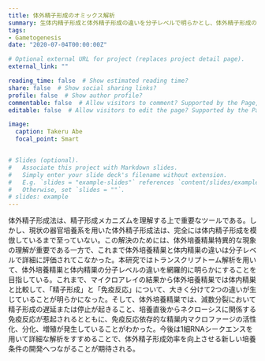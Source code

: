 ```yaml
---
title: 体外精子形成のオミックス解析
summary: 生体内精子形成と体外精子形成の違いを分子レベルで明らかとし、体外精子形成の効率向上を目指す
tags:
- Gametogenesis
date: "2020-07-04T00:00:00Z"

# Optional external URL for project (replaces project detail page).
external_link: ""

reading_time: false  # Show estimated reading time?
share: false  # Show social sharing links?
profile: false  # Show author profile?
commentable: false  # Allow visitors to comment? Supported by the Page, Post, and Docs content types.
editable: false  # Allow visitors to edit the page? Supported by the Page, Post, and Docs content types.

image:
  caption: Takeru Abe
  focal_point: Smart


# Slides (optional).
#   Associate this project with Markdown slides.
#   Simply enter your slide deck's filename without extension.
#   E.g. `slides = "example-slides"` references `content/slides/example-slides.md`.
#   Otherwise, set `slides = ""`.
# slides: example
---
```


体外精子形成法は、精子形成メカニズムを理解する上で重要なツールである。しかし、現状の器官培養系を用いた体外精子形成法は、完全には体内精子形成を模倣しているまで至っていない。この解決のためには、体外培養精巣特異的な現象の理解が重要である一方で、これまで体外培養精巣と体内精巣の違いは分子レベルで詳細に評価されてこなかった。本研究ではトランスクリプトーム解析を用いて、体外培養精巣と体内精巣の分子レベルの違いを網羅的に明らかにすることを目指している。これまで、マイクロアレイの結果から体外培養精巣では体内精巣と比較して、「精子形成」と「免疫反応」について、大きく分けて2つの違いが生じていることが明らかになった。そして、体外培養精巣では、減数分裂において精子形成の遅延または停止が起きること、培養直後からネクローシスに関係する免疫反応が惹起されるとともに、免疫反応依存的な精巣内マクロファージの活性化、分化、増殖が発生していることがわかった。今後は1細RNAシークエンスを用いて詳細な解析をすすめることで、体外精子形成効率を向上させる新しい培養条件の開発へつながることが期待される。
